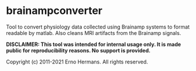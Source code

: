 # brainampconverter

Tool to convert physiology data collected using Brainamp systems to format readable by matlab. Also cleans MRI artifacts from the Brainamp signals.

**DISCLAIMER: This tool was intended for internal usage only. It is made public for reproducibility reasons. No support is provided.**

Copyright (c) 2011-2021 Erno Hermans. All rights reserved.
